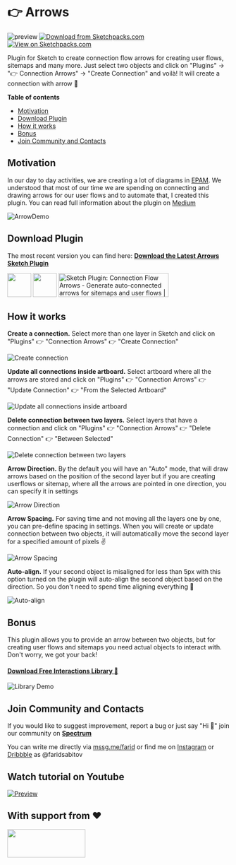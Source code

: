 # 👉 Arrows



![preview](https://github.com/faridsabitov/Sketch-Connection-Flow-Arrows/raw/master/assets/preview.jpg)
[![Download from Sketchpacks.com](https://badges.sketchpacks.com/plugins/me.sabitov.sketch.connectionFlowArrows/version.svg)](https://api.sketchpacks.com/v1/plugins/me.sabitov.sketch.connectionFlowArrows/download) [![View on Sketchpacks.com](https://badges.sketchpacks.com/plugins/me.sabitov.sketch.connectionFlowArrows/downloads/total.svg)](https://sketchpacks.com/faridsabitov/Sketch-Connection-Flow-Arrows)

Plugin for Sketch to create connection flow arrows for creating user flows, sitemaps and many more. Just select two objects and click on "Plugins" → "👉 Connection Arrows" → "Create Connection" and voilà! It will create a connection with arrow 🚀


**Table of contents**
- [Motivation](#Motivation)
- [Download Plugin](#Download-Plugin)
- [How it works](#How-it-works)
- [Bonus](#Bonus)
- [Join Community and Contacts](#Join-Community-and-Contacts)



## Motivation
In our day to day activities, we are creating a lot of diagrams in [EPAM](http://epam.design). We understood that most of our time we are spending on connecting and drawing arrows for our user flows and to automate that, I created this plugin. You can read full information about the plugin on [Medium](https://medium.com/@faridsabitov)

![ArrowDemo](https://github.com/faridsabitov/Sketch-Connection-Flow-Arrows/raw/master/media/overview.gif)


## Download Plugin
The most recent version you can find here:
[**Download the Latest Arrows Sketch Plugin**](https://github.com/faridsabitov/Sketch-user-flows/releases)

<a href="https://github.com/faridsabitov/Sketch-user-flows/releases" target="_blank"><img src="https://github.com/faridsabitov/Sketch-Connection-Flow-Arrows/raw/master/media/gitDownload.png" height="54"></a> <a href="https://sketchpacks.com/faridsabitov/Sketch-Connection-Flow-Arrows/install" target="_blank"><img src="https://github.com/faridsabitov/Sketch-Connection-Flow-Arrows/raw/master/media/sketchpacks-badge-install.png" height="54"></a> <a href="https://www.producthunt.com/posts/sketch-plugin-connection-flow-arrows?utm_source=badge-featured&utm_medium=badge&utm_souce=badge-sketch-plugin-connection-flow-arrows" target="_blank"><img src="https://api.producthunt.com/widgets/embed-image/v1/featured.svg?post_id=146742&theme=light" alt="Sketch Plugin: Connection Flow Arrows - Generate auto-connected arrows for sitemaps and user flows | Product Hunt Embed" style="width: 250px; height: 54px;" width="160px" height="41px" /></a>


## How it works
**Create a connection.** Select more than one layer in Sketch and click on "Plugins" 👉 "Connection Arrows" 👉 "Create Connection"

![Create connection](https://github.com/faridsabitov/Sketch-Connection-Flow-Arrows/raw/master/media/createConnection.gif)


**Update all connections inside artboard.** Select artboard where all the arrows are stored and click on "Plugins" 👉 "Connection Arrows" 👉 "Update Connection" 👉 "From the Selected Artboard"

![Update all connections inside artboard](https://github.com/faridsabitov/Sketch-Connection-Flow-Arrows/raw/master/media/updateConnection.gif)


**Delete connection between two layers.** Select layers that have a connection and click on "Plugins" 👉 "Connection Arrows" 👉 "Delete Connection" 👉 "Between Selected"

![Delete connection between two layers](https://github.com/faridsabitov/Sketch-Connection-Flow-Arrows/raw/master/media/deleteConnection.gif)


**Arrow Direction.** By the default you will have an "Auto" mode, that will draw arrows based on the position of the second layer but if you are creating userflows or sitemap, where all the arrows are pointed in one direction, you can specify it in settings

![Arrow Direction](https://github.com/faridsabitov/Sketch-Connection-Flow-Arrows/raw/master/media/arrowDirection.gif)


**Arrow Spacing.** For saving time and not moving all the layers one by one, you can pre-define spacing in settings. When you will create or update connection between two objects, it will automatically move the second layer for a specified amount of pixels ✌️

![Arrow Spacing](https://github.com/faridsabitov/Sketch-Connection-Flow-Arrows/raw/master/media/arrowSpacing.gif)


**Auto-align.** If your second object is misaligned for less than 5px with this option turned on the plugin will auto-align the second object based on the direction. So you don't need to spend time aligning everything 🤘

![Auto-align](https://github.com/faridsabitov/Sketch-Connection-Flow-Arrows/raw/master/media/autoAlign.gif)


## Bonus
This plugin allows you to provide an arrow between two objects, but for creating user flows and sitemaps you need actual objects to interact with. Don't worry, we got your back!

#### [Download Free Interactions Library 🎉](https://github.com/faridsabitov/Sketch-Interactions)

![Library Demo](https://github.com/faridsabitov/Sketch-Connection-Flow-Arrows/raw/master/media/libraryDemo.gif)

## Join Community and Contacts
If you would like to suggest improvement, report a bug or just say "Hi 👋" join our community on [**Spectrum**](https://spectrum.chat/sketch-arrows)

You can write me directly via [mssg.me/farid](https://mssg.me/farid) or find me on [Instagram](https://www.instagram.com/faridsabitov/) or [Dribbble](https://dribbble.com/FaridSabitov) as @faridsabitov


## Watch tutorial on Youtube
[![Preview](https://github.com/faridsabitov/Sketch-Connection-Flow-Arrows/raw/master/media/youtubePreview.jpg)](https://youtu.be/9z7BrknRocg)


## With support from ❤️
<a href="http://epam.design" target="_blank"><img src="https://github.com/faridsabitov/Sketch-Connection-Flow-Arrows/raw/master/media/epamLogo.png" width="177" height="64"></a>






